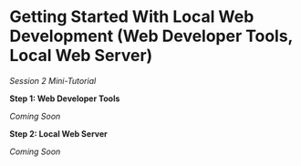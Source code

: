 # Getting Started With Local Web Development (Web Developer Tools, Local Web Server)
*Session 2 Mini-Tutorial*

**Step 1: Web Developer Tools**

*Coming Soon*

**Step 2: Local Web Server**

*Coming Soon*